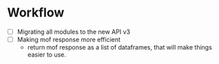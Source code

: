 # Workflow
- [ ] Migrating all modules to the new API v3
- [ ] Making mof response more efficient
    * return mof response as a list of dataframes, that will make things easier to use.
    